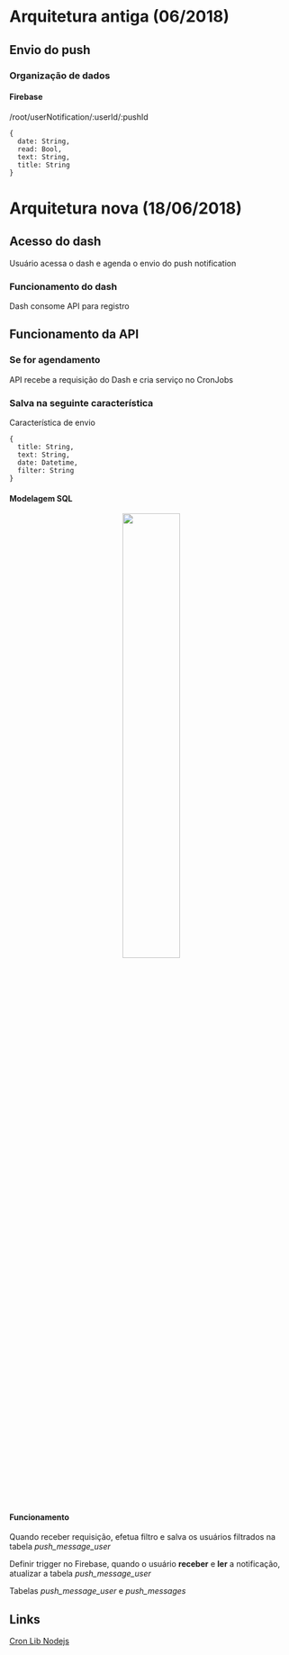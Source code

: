# Arquitetura antiga (06/2018)

## Envio do push

### Organização de dados

#### Firebase
/root/userNotification/:userId/:pushId

```
{
  date: String,
  read: Bool,
  text: String,
  title: String
}
```

# Arquitetura nova (18/06/2018)

## Acesso do dash
Usuário acessa o dash e agenda o envio do push notification

### Funcionamento do dash
Dash consome API para registro

## Funcionamento da API

### Se for agendamento
API recebe a requisição do Dash e cria serviço no CronJobs

### Salva na seguinte característica
Característica de envio

```
{
  title: String,
  text: String,
  date: Datetime,
  filter: String
}
```

#### Modelagem SQL

<p align="center">
  <img src="base_model.png" width="45%">
</p>

#### Funcionamento

Quando receber requisição, efetua filtro e salva os usuários filtrados na tabela *push_message_user*

Definir trigger no Firebase, quando o usuário **receber** e **ler** a notificação, atualizar a tabela *push_message_user*

Tabelas *push_message_user* e *push_messages*



## Links
[Cron Lib Nodejs](https://www.npmjs.com/package/node-cron)
